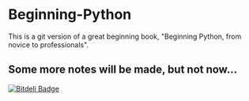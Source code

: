 Beginning-Python
================
This is a git version of a great beginning book, "Beginning Python, from novice to professionals".

## Some more notes will be made, but not now... ##


[![Bitdeli Badge](https://d2weczhvl823v0.cloudfront.net/ProfessorX/beginning-python/trend.png)](https://bitdeli.com/free "Bitdeli Badge")

